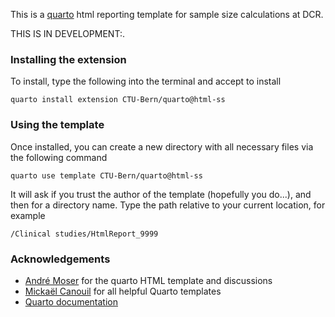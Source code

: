 This is a [quarto](https://quarto.org) html reporting template for sample size calculations at DCR.

THIS IS IN DEVELOPMENT:.

### Installing the extension

To install, type the following into the terminal and accept to install

```
quarto install extension CTU-Bern/quarto@html-ss
```

### Using the template

Once installed, you can create a new directory with all necessary files via the following command 

```
quarto use template CTU-Bern/quarto@html-ss
```

It will ask if you trust the author of the template (hopefully you do...), and then for a directory name. Type the path relative to your current location, for example

```
/Clinical studies/HtmlReport_9999
```

### Acknowledgements

- [André Moser](https://github.com/MoserGitHub) for the quarto HTML template and discussions
- [Mickaël Canouil](https://github.com/mcanouil/awesome-quarto) for all helpful Quarto templates
- [Quarto documentation](https://quarto.org/docs/extensions/formats.html)

